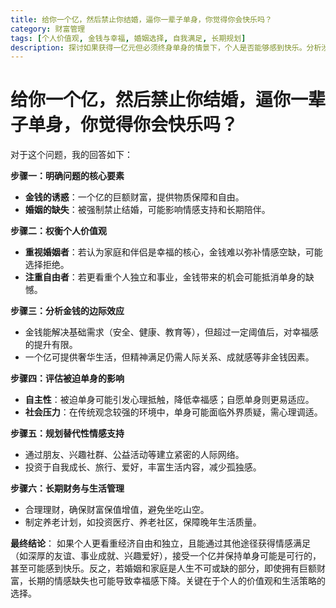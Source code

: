 ```yaml
---
title: 给你一个亿，然后禁止你结婚，逼你一辈子单身，你觉得你会快乐吗？
category: 财富管理
tags: [个人价值观, 金钱与幸福, 婚姻选择, 自我满足, 长期规划]
description: 探讨如果获得一亿元但必须终身单身的情景下，个人是否能够感到快乐。分析涉及个人价值观、金钱对幸福的影响、婚姻的重要性以及如何通过建立替代性情感支持和合理财务规划来应对这种生活选择。结论指出，快乐与否取决于个人对经济自由与情感需求的权衡及相应的生活策略调整。
---
```

# 给你一个亿，然后禁止你结婚，逼你一辈子单身，你觉得你会快乐吗？  
对于这个问题，我的回答如下：

**步骤一：明确问题的核心要素**
- **金钱的诱惑**：一个亿的巨额财富，提供物质保障和自由。
- **婚姻的缺失**：被强制禁止结婚，可能影响情感支持和长期陪伴。

**步骤二：权衡个人价值观**
- **重视婚姻者**：若认为家庭和伴侣是幸福的核心，金钱难以弥补情感空缺，可能选择拒绝。
- **注重自由者**：若更看重个人独立和事业，金钱带来的机会可能抵消单身的缺憾。

**步骤三：分析金钱的边际效应**
- 金钱能解决基础需求（安全、健康、教育等），但超过一定阈值后，对幸福感的提升有限。
- 一个亿可提供奢华生活，但精神满足仍需人际关系、成就感等非金钱因素。

**步骤四：评估被迫单身的影响**
- **自主性**：被迫单身可能引发心理抵触，降低幸福感；自愿单身则更易适应。
- **社会压力**：在传统观念较强的环境中，单身可能面临外界质疑，需心理调适。

**步骤五：规划替代性情感支持**
- 通过朋友、兴趣社群、公益活动等建立紧密的人际网络。
- 投资于自我成长、旅行、爱好，丰富生活内容，减少孤独感。

**步骤六：长期财务与生活管理**
- 合理理财，确保财富保值增值，避免坐吃山空。
- 制定养老计划，如投资医疗、养老社区，保障晚年生活质量。

**最终结论**：
如果个人更看重经济自由和独立，且能通过其他途径获得情感满足（如深厚的友谊、事业成就、兴趣爱好），接受一个亿并保持单身可能是可行的，甚至可能感到快乐。反之，若婚姻和家庭是人生不可或缺的部分，即使拥有巨额财富，长期的情感缺失也可能导致幸福感下降。关键在于个人的价值观和生活策略的选择。